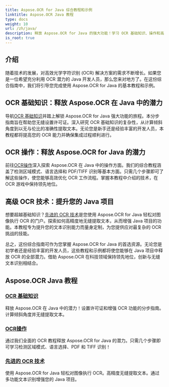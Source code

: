 ```yaml
---
title: Aspose.OCR for Java 综合教程和示例
linktitle: Aspose.OCR Java 教程
type: docs
weight: 10
url: /zh/java/
description: 释放 Aspose.OCR for Java 的强大功能！学习 OCR 基础知识、操作和高级技术。轻松设置许可证、检测区域并增强文本识别。
is_root: true
---
```


## 介绍

随着技术的发展，对高效光学字符识别 (OCR) 解决方案的需求不断增长。如果您是一位希望充分利用 OCR 潜力的 Java 开发人员，那么您来对地方了。在这份综合指南中，我们将引导您完成使用 Aspose.OCR for Java 的基本教程和示例。

## OCR 基础知识：释放 Aspose.OCR 在 Java 中的潜力

导航[OCR 基础知识](./ocr-basics/)并踏上解锁 Aspose.OCR for Java 强大功能的旅程。本分步指南旨在帮助您无缝设置许可证。深入研究 OCR 基础知识的复杂性，从计算倾斜角度到以无与伦比的准确性提取文本。无论您是新手还是经验丰富的开发人员，本教程都将提高您的 OCR 能力并确保集成过程顺利进行。

## OCR 操作：释放 Aspose.OCR for Java 的潜力

前往[OCR操作](./ocr-operations/)深入探索 Aspose.OCR 在 Java 中的操作方面。我们的综合教程涵盖了检测区域模式、语言选择和 PDF/TIFF 识别等基本方面。只需几个步骤即可了解这些操作，使您能够高效优化 OCR 工作流程。掌握本教程中介绍的技术，在 OCR 游戏中保持领先地位。

## 高级 OCR 技术：提升您的 Java 项目

想要超越基础知识？[先进的 OCR 技术](./advanced-ocr-techniques/)是您使用 Aspose.OCR for Java 轻松对图像执行 OCR 的门户。探索如何高精度地无缝提取文本，从而增强 Java 项目的功能。本教程专为提升您的文本识别能力而量身定制，为您提供应对最复杂的 OCR 挑战的技能。

总之，这份综合指南可作为您掌握 Aspose.OCR for Java 的首选资源。无论您是初学者还是经验丰富的开发人员，这些教程和示例都将使您能够在 Java 项目中释放 OCR 的全部潜力。借助 Aspose.OCR 在科技领域保持领先地位，创新与无缝文本识别相结合。
## Aspose.OCR Java 教程
### [OCR 基础知识](./ocr-basics/)
释放 Aspose.OCR 在 Java 中的潜力！设置许可证和增强 OCR 功能的分步指南。计算倾斜角度并无缝提取文本。
### [OCR操作](./ocr-operations/)
通过我们全面的 OCR 教程释放 Aspose.OCR for Java 的潜力。只需几个步骤即可学习检测区域模式、语言选择、PDF 和 TIFF 识别！
### [先进的 OCR 技术](./advanced-ocr-techniques/)
使用 Aspose.OCR for Java 轻松对图像执行 OCR。高精度无缝提取文本。通过多功能文本识别增强您的 Java 项目。